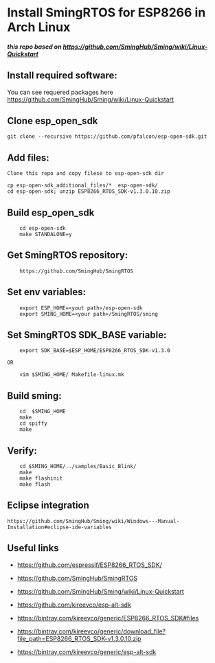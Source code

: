 # Install SmingRTOS for ESP8266 in Arch Linux 

##### this repo based on  https://github.com/SmingHub/Sming/wiki/Linux-Quickstart 

## Install required software: 
You can see requered packages here  https://github.com/SmingHub/Sming/wiki/Linux-Quickstart

## Clone esp_open_sdk 
```shell
git clone --recursive https://github.com/pfalcon/esp-open-sdk.git

```

## Add files: 
	Clone this repo and copy filese to esp-open-sdk dir
```shell
cp esp-open-sdk_additional_files/*  esp-open-sdk/
cd esp-open-sdk; unzip ESP8266_RTOS_SDK-v1.3.0.10.zip

```

## Build esp_open_sdk 
```shell
	cd esp-open-sdk
	make STANDALONE=y

```

## Get SmingRTOS repository:
```shell
	https://github.com/SmingHub/SmingRTOS

```

## Set env variables: 
```shell
	export ESP_HOME=<yout path>/esp-open-sdk
	export SMING_HOME=<your path>/SmingRTOS/sming

```

## Set SmingRTOS SDK_BASE variable:
```shell
	export SDK_BASE=$ESP_HOME/ESP8266_RTOS_SDK-v1.3.0

```
	OR
```shell
	vim $SMING_HOME/ Makefile-linux.mk
```
## Build sming:
```shell
	cd  $SMING_HOME
	make
	cd spiffy
	make
```

## Verify:
```shell
	cd $SMING_HOME/../samples/Basic_Blink/
	make 
	make flashinit
	make flash
```

## Eclipse integration 
	https://github.com/SmingHub/Sming/wiki/Windows---Manual-Installation#eclipse-ide-variables

## Useful links
* https://github.com/espressif/ESP8266_RTOS_SDK/
 
* https://github.com/SmingHub/SmingRTOS
 
* https://github.com/SmingHub/Sming/wiki/Linux-Quickstart 
 
* https://github.com/kireevco/esp-alt-sdk
 
* https://bintray.com/kireevco/generic/ESP8266_RTOS_SDK#files
 
* https://bintray.com/kireevco/generic/download_file?file_path=ESP8266_RTOS_SDK-v1.3.0.10.zip
 
* https://bintray.com/kireevco/generic/esp-alt-sdk



